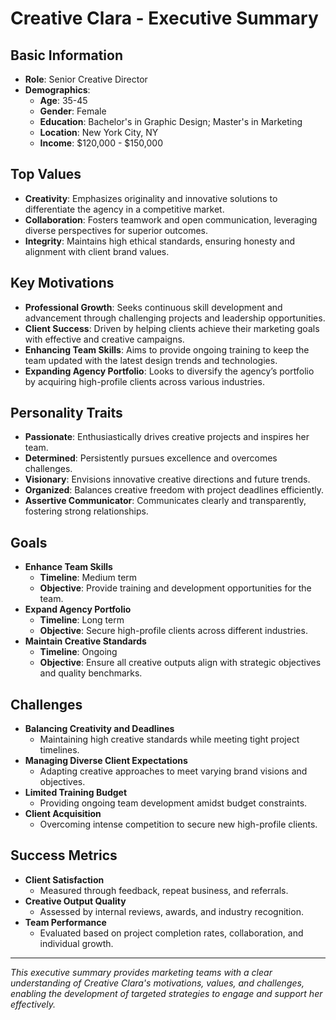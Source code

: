 # Creative Clara - Executive Summary

## Basic Information
- **Role**: Senior Creative Director
- **Demographics**:
  - **Age**: 35-45
  - **Gender**: Female
  - **Education**: Bachelor's in Graphic Design; Master's in Marketing
  - **Location**: New York City, NY
  - **Income**: $120,000 - $150,000

## Top Values
- **Creativity**: Emphasizes originality and innovative solutions to differentiate the agency in a competitive market.
- **Collaboration**: Fosters teamwork and open communication, leveraging diverse perspectives for superior outcomes.
- **Integrity**: Maintains high ethical standards, ensuring honesty and alignment with client brand values.

## Key Motivations
- **Professional Growth**: Seeks continuous skill development and advancement through challenging projects and leadership opportunities.
- **Client Success**: Driven by helping clients achieve their marketing goals with effective and creative campaigns.
- **Enhancing Team Skills**: Aims to provide ongoing training to keep the team updated with the latest design trends and technologies.
- **Expanding Agency Portfolio**: Looks to diversify the agency’s portfolio by acquiring high-profile clients across various industries.

## Personality Traits
- **Passionate**: Enthusiastically drives creative projects and inspires her team.
- **Determined**: Persistently pursues excellence and overcomes challenges.
- **Visionary**: Envisions innovative creative directions and future trends.
- **Organized**: Balances creative freedom with project deadlines efficiently.
- **Assertive Communicator**: Communicates clearly and transparently, fostering strong relationships.

## Goals
- **Enhance Team Skills**
  - **Timeline**: Medium term
  - **Objective**: Provide training and development opportunities for the team.
- **Expand Agency Portfolio**
  - **Timeline**: Long term
  - **Objective**: Secure high-profile clients across different industries.
- **Maintain Creative Standards**
  - **Timeline**: Ongoing
  - **Objective**: Ensure all creative outputs align with strategic objectives and quality benchmarks.

## Challenges
- **Balancing Creativity and Deadlines**
  - Maintaining high creative standards while meeting tight project timelines.
- **Managing Diverse Client Expectations**
  - Adapting creative approaches to meet varying brand visions and objectives.
- **Limited Training Budget**
  - Providing ongoing team development amidst budget constraints.
- **Client Acquisition**
  - Overcoming intense competition to secure new high-profile clients.

## Success Metrics
- **Client Satisfaction**
  - Measured through feedback, repeat business, and referrals.
- **Creative Output Quality**
  - Assessed by internal reviews, awards, and industry recognition.
- **Team Performance**
  - Evaluated based on project completion rates, collaboration, and individual growth.

---

*This executive summary provides marketing teams with a clear understanding of Creative Clara's motivations, values, and challenges, enabling the development of targeted strategies to engage and support her effectively.*